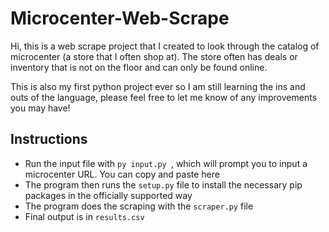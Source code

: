 # Microcenter-Web-Scrape

Hi, this is a web scrape project that I created to look through the catalog of microcenter (a store that I often shop at). The store often has deals or inventory that is not on the floor and can only be found online. 

This is also my first python project ever so I am still learning the ins and outs of the language, please feel free to let me know of any improvements you may have!

## Instructions
* Run the input file with `py input.py `, which will prompt you to input a microcenter URL. You can copy and paste here
* The program then runs the `setup.py` file to install the necessary pip packages in the officially supported way
* The program does the scraping with the `scraper.py` file
* Final output is in `results.csv`